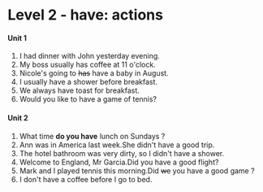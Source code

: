 # Level 2 - have: actions

#### Unit 1

1. I had dinner with John yesterday evening.
2. My boss usually has coffee at 11 o'clock.
3. Nicole's going to ~~has~~  have a baby in August.
4. I usually have a shower before breakfast.
5. We always have  toast for breakfast.
6. Would you like to have a game of tennis?

#### Unit 2

1. What time **do you have** lunch on Sundays ?
2. Ann was in America last week.She didn't have a good trip.
3. The hotel bathroom was very dirty, so I didn't have a shower.
4. Welcome to England, Mr Garcia.Did you have a good flight?
5. Mark and I played tennis this morning.Did ~~we~~ you have a good game ?
6. I don't have a coffee before I go to bed.